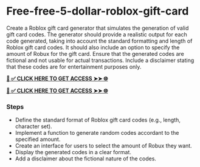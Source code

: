 # Free-free-5-dollar-roblox-gift-card
Create a Roblox gift card generator that simulates the generation of valid gift card codes. The generator should provide a realistic output for each code generated, taking into account the standard formatting and length of Roblox gift card codes. It should also include an option to specify the amount of Robux for the gift card. Ensure that the generated codes are fictional and not usable for actual transactions. Include a disclaimer stating that these codes are for entertainment purposes only.

**[📌 ✅ CLICK HERE TO GET ACCESS ➤➤ 🌐](https://t.co/KGQuXT8DUw)**


**[📌 ✅ CLICK HERE TO GET ACCESS ➤➤ 🌐](https://t.co/KGQuXT8DUw)**


### Steps
- Define the standard format of Roblox gift card codes (e.g., length, character set).
- Implement a function to generate random codes accordant to the specified amount.
- Create an interface for users to select the amount of Robux they want.
- Display the generated codes in a clear format.
- Add a disclaimer about the fictional nature of the codes.
